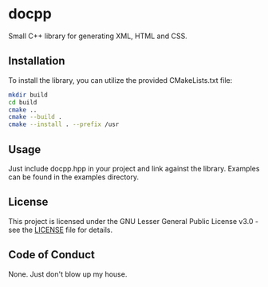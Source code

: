 # docpp

Small C++ library for generating XML, HTML and CSS.

## Installation

To install the library, you can utilize the provided CMakeLists.txt file:

```sh
mkdir build
cd build
cmake ..
cmake --build .
cmake --install . --prefix /usr
```

## Usage

Just include docpp.hpp in your project and link against the library. Examples can be found in the examples directory.

## License

This project is licensed under the GNU Lesser General Public License v3.0 - see the [LICENSE](LICENSE) file for details.

## Code of Conduct

None. Just don't blow up my house.
